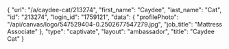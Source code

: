 {
    "url": "\/a\/caydee-cat\/213274",
    "first_name": "Caydee",
    "last_name": "Cat",
    "id": "213274",
    "login_id": "1759121",
    "data": {
        "profilePhoto": "\/api\/canvas\/logo\/547529404-0.2502677547279.jpg",
        "job_title": "Mattress Associate"
    },
    "type": "captivate",
    "layout": "ambassador",
    "title": "Caydee Cat"
}
